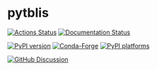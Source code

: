 # pytblis

[![Actions Status][actions-badge]][actions-link]
[![Documentation Status][rtd-badge]][rtd-link]

[![PyPI version][pypi-version]][pypi-link]
[![Conda-Forge][conda-badge]][conda-link]
[![PyPI platforms][pypi-platforms]][pypi-link]

[![GitHub Discussion][github-discussions-badge]][github-discussions-link]

<!-- SPHINX-START -->

<!-- prettier-ignore-start -->
[actions-badge]:            https://github.com/chillenb/pytblis/workflows/CI/badge.svg
[actions-link]:             https://github.com/chillenb/pytblis/actions
[conda-badge]:              https://img.shields.io/conda/vn/conda-forge/pytblis
[conda-link]:               https://github.com/conda-forge/pytblis-feedstock
[github-discussions-badge]: https://img.shields.io/static/v1?label=Discussions&message=Ask&color=blue&logo=github
[github-discussions-link]:  https://github.com/chillenb/pytblis/discussions
[pypi-link]:                https://pypi.org/project/pytblis/
[pypi-platforms]:           https://img.shields.io/pypi/pyversions/pytblis
[pypi-version]:             https://img.shields.io/pypi/v/pytblis
[rtd-badge]:                https://readthedocs.org/projects/pytblis/badge/?version=latest
[rtd-link]:                 https://pytblis.readthedocs.io/en/latest/?badge=latest

<!-- prettier-ignore-end -->
